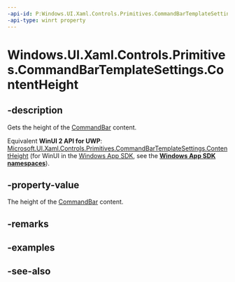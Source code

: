 ```yaml
---
-api-id: P:Windows.UI.Xaml.Controls.Primitives.CommandBarTemplateSettings.ContentHeight
-api-type: winrt property
---
```


<!-- Property syntax
public double ContentHeight { get; }
-->

# Windows.UI.Xaml.Controls.Primitives.CommandBarTemplateSettings.ContentHeight

## -description
Gets the height of the [CommandBar](../windows.ui.xaml.controls/commandbar.md) content.

Equivalent **WinUI 2 API for UWP**: [Microsoft.UI.Xaml.Controls.Primitives.CommandBarTemplateSettings.ContentHeight](/windows/winui/api/microsoft.ui.xaml.controls.primitives.commandbartemplatesettings.contentheight) (for WinUI in the [Windows App SDK](/windows/apps/windows-app-sdk/), see the **[Windows App SDK namespaces](/windows/windows-app-sdk/api/winrt/)**).

## -property-value
The height of the [CommandBar](../windows.ui.xaml.controls/commandbar.md) content.

## -remarks

## -examples

## -see-also
